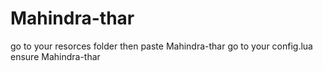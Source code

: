 # Mahindra-thar
go to your resorces folder then paste Mahindra-thar
go to your config.lua 
ensure Mahindra-thar
